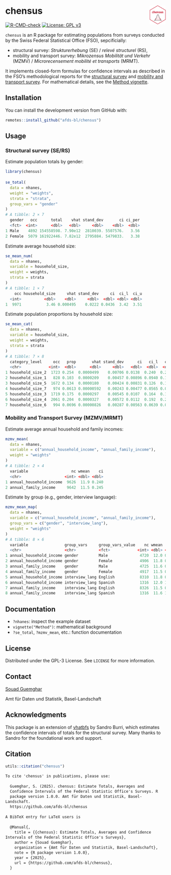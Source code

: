 <!-- README.md is generated from README.Rmd. Please edit that file -->

# chensus <img src="man/figures/logo.png" align="right" width="10%" />

[![R-CMD-check](https://github.com/afds-bl/chensus/actions/workflows/R-CMD-check.yaml/badge.svg)](https://github.com/afds-bl/chensus/actions/workflows/R-CMD-check.yaml)
[![License: GPL
v3](https://img.shields.io/badge/license-GPL--3-blue.svg)](https://www.gnu.org/licenses/gpl-3.0.en.html)

`chensus` is an R package for estimating populations from surveys
conducted by the Swiss Federal Statistical Office (FSO), sepcificially:

- structural survey: *Strukturerhebung* (SE) / *relevé structurel* (RS),
- mobility and transport survey: *Mikrozensus Mobilität und Verkehr*
  (MZMV) / *Microrecensement mobilité et transports* (MRMT).

It implements closed-form formulas for confidence intervals as described
in the FSO’s methodological reports for the [structural
survey](https://www.bfs.admin.ch/bfs/en/home/services/research/methodological-reports.assetdetail.11187024.html)
and [mobility and transport
survey](https://www.bfs.admin.ch/bfs/fr/home/statistiques/mobilite-transports/enquetes/mzmv.assetdetail.24266729.html).
For mathematical details, see the [Method
vignette](articles/method.html).

## Installation

You can install the development version from GitHub with:

``` r
remotes::install_github("afds-bl/chensus")
```

## Usage

### Structural survey (SE/RS)

Estimate population totals by gender:

``` r
library(chensus)

se_total(
  data = nhanes,
  weight = "weights",
  strata = "strata",
  group_vars = "gender"
)
# A tibble: 2 × 7
  gender   occ      total    vhat stand_dev       ci ci_per
  <fct>  <int>      <dbl>   <dbl>     <dbl>    <dbl>  <dbl>
1 Male    4892 154558598. 7.90e12  2810039. 5507576.   3.56
2 Female  5079 161922446. 7.82e12  2795884. 5479833.   3.38
```

Estimate average household size:

``` r
se_mean_num(
  data = nhanes,
  variable = household_size,
  weight = weights,
  strata = strata
)
# A tibble: 1 × 7
    occ household_size     vhat stand_dev     ci  ci_l  ci_u
  <int>          <dbl>    <dbl>     <dbl>  <dbl> <dbl> <dbl>
1  9971           3.46 0.000495    0.0222 0.0436  3.42  3.51
```

Estimate population proportions by household size:

``` r
se_mean_cat(
  data = nhanes,
  variable = household_size,
  weight = weights,
  strata = strata
)
# A tibble: 7 × 8
  category_level     occ   prop       vhat stand_dev      ci   ci_l   ci_u
  <chr>            <int>  <dbl>      <dbl>     <dbl>   <dbl>  <dbl>  <dbl>
1 household_size_2  1723 0.254  0.0000499    0.00706 0.0138  0.240  0.268 
2 household_size_1   828 0.103  0.0000209    0.00457 0.00896 0.0940 0.112 
3 household_size_5  1672 0.134  0.0000180    0.00424 0.00831 0.126  0.142 
4 household_size_7   974 0.0613 0.00000592   0.00243 0.00477 0.0565 0.0660
5 household_size_3  1719 0.175  0.0000297    0.00545 0.0107  0.164  0.185 
6 household_size_4  2061 0.204  0.0000327    0.00572 0.0112  0.192  0.215 
7 household_size_6   994 0.0696 0.00000826   0.00287 0.00563 0.0639 0.0752
```

### Mobility and Transport Survey (MZMV/MRMT)

Estimate average annual household and family incomes:

``` r
mzmv_mean(
  data = nhanes,
  variable = c("annual_household_income", "annual_family_income"),
  weight = "weights"
)
# A tibble: 2 × 4
  variable                   nc wmean    ci
  <chr>                   <int> <dbl> <dbl>
1 annual_household_income  9626  11.9 0.240
2 annual_family_income     9642  11.5 0.245
```

Estimate by group (e.g., gender, interview language):

``` r
mzmv_mean_map(
  data = nhanes,
  variable = c("annual_household_income", "annual_family_income"),
  group_vars = c("gender", "interview_lang"),
  weight = "weights"
)
# A tibble: 8 × 6
  variable                group_vars     group_vars_value    nc wmean    ci
  <chr>                   <chr>          <fct>            <int> <dbl> <dbl>
1 annual_household_income gender         Male              4720  12.0 0.328
2 annual_household_income gender         Female            4906  11.8 0.350
3 annual_family_income    gender         Male              4725  11.6 0.334
4 annual_family_income    gender         Female            4917  11.5 0.358
5 annual_household_income interview_lang English           8310  11.8 0.241
6 annual_household_income interview_lang Spanish           1316  12.0 1.07 
7 annual_family_income    interview_lang English           8326  11.5 0.247
8 annual_family_income    interview_lang Spanish           1316  11.6 1.07 
```

## Documentation

- `?nhanes`: inspect the example dataset
- `vignette("Method")`: mathematical background
- `?se_total`, `?mzmv_mean`, etc.: function documentation

## License

Distributed under the GPL-3 License. See `LICENSE` for more information.

## Contact

[Souad Guemghar](mailto:souad.guemghar@bl.ch)

Amt für Daten und Statistik, Basel-Landschaft

## Acknowledgments

This package is an extension of
[vhatbfs](https://github.com/gibonet/vhatbfs) by Sandro Burri, which
estimates the confidence intervals of totals for the structural survey.
Many thanks to Sandro for the foundational work and support.

## Citation

``` r
utils::citation("chensus")
```

    To cite 'chensus' in publications, please use:

      Guemghar, S. (2025). chensus: Estimate Totals, Averages and
      Confidence Intervals of the Federal Statistic Office's Surveys. R
      package version 1.0.0. Amt für Daten und Statistik, Basel-Landschaft.
      https://github.com/afds-bl/chensus

    A BibTeX entry for LaTeX users is

      @Manual{,
        title = {{chensus}: Estimate Totals, Averages and Confidence Intervals of the Federal Statistic Office's Surveys},
        author = {Souad Guemghar},
        organization = {Amt für Daten und Statistik, Basel-Landschaft},
        note = {R package version 1.0.0},
        year = {2025},
        url = {https://github.com/afds-bl/chensus},
      }
